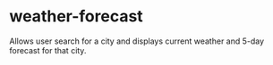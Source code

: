 # weather-forecast
Allows user search for a city and displays current weather and 5-day forecast for that city.
